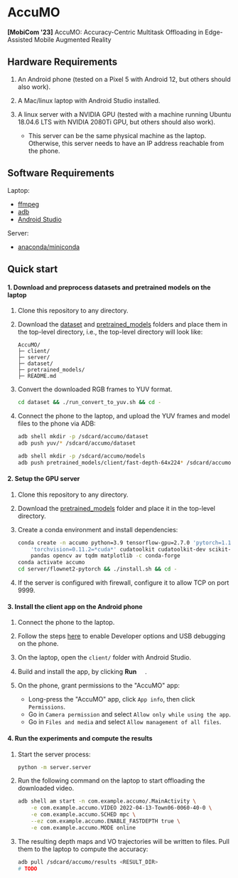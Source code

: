 # AccuMO

**[MobiCom '23]** AccuMO: Accuracy-Centric Multitask Offloading in Edge-Assisted Mobile Augmented Reality

## Hardware Requirements

1. An Android phone (tested on a Pixel 5 with Android 12, but others should also work).

1. A Mac/linux laptop with Android Studio installed.

1. A linux server with a NVIDIA GPU (tested with a machine running Ubuntu 18.04.6 LTS with NVIDIA 2080Ti GPU, but others should also work).

   * This server can be the same physical machine as the laptop. Otherwise, this server needs to have an IP address reachable from the phone.

## Software Requirements

Laptop:
  * [ffmpeg](https://ffmpeg.org/download.html)
  * [adb](https://developer.android.com/tools/adb)
  * [Android Studio](https://developer.android.com/studio)

Server:
  * [anaconda/miniconda](https://docs.conda.io/projects/continuumio-conda/en/latest/user-guide/install/macos.html)

## Quick start

#### 1. Download and preprocess datasets and pretrained models on the laptop

1. Clone this repository to any directory.

1. Download the [dataset](https://purdue0-my.sharepoint.com/:f:/g/personal/kong102_purdue_edu/Eq4yAepzaPZPsLJziTJ9PHQBqZ1sF62yp71Ay78Ob0VHjg) and [pretrained_models](https://purdue0-my.sharepoint.com/:f:/g/personal/kong102_purdue_edu/EvA6FUl0HE1LvTMHQ5NR5rQBvlVYBMQXSCmY44pi5cXVQg?e=MpAhJD) folders and place them in the top-level directory, i.e., the top-level directory will look like:

    ```
    AccuMO/
    ├─ client/
    ├─ server/
    ├─ dataset/
    ├─ pretrained_models/
    ├─ README.md
    ```

1. Convert the downloaded RGB frames to YUV format.

    ```bash
    cd dataset && ./run_convert_to_yuv.sh && cd -
    ```

1. Connect the phone to the laptop, and upload the YUV frames and model files to the phone via ADB:

    ```bash
    adb shell mkdir -p /sdcard/accumo/dataset
    adb push yuv/* /sdcard/accumo/dataset

    adb shell mkdir -p /sdcard/accumo/models
    adb push pretrained_models/client/fast-depth-64x224* /sdcard/accumo/models
    ```

#### 2. Setup the GPU server

1. Clone this repository to any directory.

1. Download the [pretrained_models](https://purdue0-my.sharepoint.com/:f:/g/personal/kong102_purdue_edu/EvA6FUl0HE1LvTMHQ5NR5rQBvlVYBMQXSCmY44pi5cXVQg?e=MpAhJD) folder and place it in the top-level directory.

1. Create a conda environment and install dependencies:

    ```bash
    conda create -n accumo python=3.9 tensorflow-gpu=2.7.0 'pytorch=1.10.1=*cuda*' \
        'torchvision=0.11.2=*cuda*' cudatoolkit cudatoolkit-dev scikit-image \
        pandas opencv av tqdm matplotlib -c conda-forge
    conda activate accumo
    cd server/flownet2-pytorch && ./install.sh && cd -
    ```

1. If the server is configured with firewall, configure it to allow TCP on port 9999.

#### 3. Install the client app on the Android phone

1. Connect the phone to the laptop.

1. Follow the steps [here](https://developer.android.com/studio/debug/dev-options#enable) to enable Developer options and USB debugging on the phone.

1. On the laptop, open the `client/` folder with Android Studio.

1. Build and install the app, by clicking **Run** <img src="https://developer.android.com/static/studio/images/buttons/toolbar-run.png" width="15">.

1. On the phone, grant permissions to the "AccuMO" app:
    * Long-press the "AccuMO" app, click `App info`, then click `Permissions`.
    * Go in `Camera permission` and select `Allow only while using the app`.
    * Go in `Files and media` and select `Allow management of all files`.


#### 4. Run the experiments and compute the results

1. Start the server process:

    ```bash
    python -m server.server
    ```

1. Run the following command on the laptop to start offloading the downloaded video.

    ```bash
    adb shell am start -n com.example.accumo/.MainActivity \
        -e com.example.accumo.VIDEO 2022-04-13-Town06-0060-40-0 \
        -e com.example.accumo.SCHED mpc \
        --ez com.example.accumo.ENABLE_FASTDEPTH true \
        -e com.example.accumo.MODE online
    ```
1. The resulting depth maps and VO trajectories will be written to files. Pull them to the laptop to compute the accuracy:

    ```bash
    adb pull /sdcard/accumo/results <RESULT_DIR>
    # TODO
    ```

